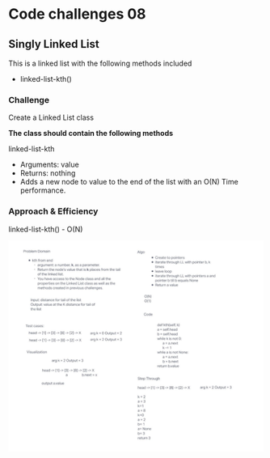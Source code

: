 # Code challenges 08

## Singly Linked List

This is a linked list with the following methods included

- linked-list-kth()


### Challenge

Create a Linked List class

**The class should contain the following methods**

linked-list-kth

- Arguments: value
- Returns: nothing
- Adds a new node to value to the end of the list with an O(N) Time performance.


### Approach & Efficiency

linked-list-kth() - O(N)


![whiteboard](linked_list_kth.JPG)
